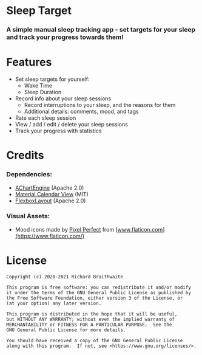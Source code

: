# Sleep Target

### A simple manual sleep tracking app - set targets for your sleep and track your progress towards them!

# Features

* Set sleep targets for yourself:
  - Wake Time
  - Sleep Duration 
* Record info about your sleep sessions
    - Record interruptions to your sleep, and the reasons for them
    - Additional details: comments, mood, and tags
* Rate each sleep session
* View / add / edit / delete your sleep sessions
* Track your progress with statistics

# Credits

### Dependencies:
* [AChartEngine](https://github.com/ddanny/achartengine) (Apache 2.0)
* [Material Calendar View](https://github.com/prolificinteractive/material-calendarview) (MIT)
* [FlexboxLayout](https://github.com/google/flexbox-layout) (Apache 2.0)

### Visual Assets:
* Mood icons made by [Pixel Perfect](https://www.flaticon.com/authors/pixel-perfect) from [www.flaticon.com](https://www.flaticon.com/)

# License
    Copyright (c) 2020-2021 Richard Braithwaite

    This program is free software: you can redistribute it and/or modify
    it under the terms of the GNU General Public License as published by
    the Free Software Foundation, either version 3 of the License, or
    (at your option) any later version.

    This program is distributed in the hope that it will be useful,
    but WITHOUT ANY WARRANTY; without even the implied warranty of
    MERCHANTABILITY or FITNESS FOR A PARTICULAR PURPOSE.  See the
    GNU General Public License for more details.

    You should have received a copy of the GNU General Public License
    along with this program.  If not, see <https://www.gnu.org/licenses/>.